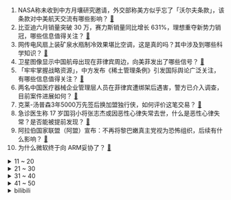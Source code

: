 1. NASA称未收到中方月壤研究邀请，外交部称美方似乎忘了「沃尔夫条款」，该条款对中美航天交流有哪些影响？ [:link:](https://www.zhihu.com/question/660442079)
2. 比亚迪六月销量突破 30 万，赛力斯销量同比增长 631%，理想重夺新势力销冠，哪些信息值得关注？ [:link:](https://www.zhihu.com/question/660467107)
3. 网传电风扇上装矿泉水瓶制冷效果堪比空调，这是真的吗？其中涉及到哪些科学知识？ [:link:](https://www.zhihu.com/question/658876643)
4. 卫星图像显示中国航母出现在菲律宾周边，向美菲发出了哪些信号？ [:link:](https://www.zhihu.com/question/660420628)
5. 「牢牢掌握战略资源」，中方发布《稀土管理条例》引发国际舆论广泛关注，有哪些信息值得关注？ [:link:](https://www.zhihu.com/question/660451569)
6. 两名中国医疗器械企业管理层人员在菲律宾遭绑架后遇害，警方已介入调查，目前案件进展如何？ [:link:](https://www.zhihu.com/question/660445213)
7. 克莱-汤普森3年5000万先签后换加盟独行侠，如何评价这笔交易？ [:link:](https://www.zhihu.com/question/660492079)
8. 急诊医生称 17 岁国羽小将张志杰或因恶性心律失常去世，什么是恶性心律失常？是否能被提前发现？ [:link:](https://www.zhihu.com/question/660445754)
9. 阿拉伯国家联盟（阿盟）宣布：不再将黎巴嫩真主党视为恐怖组织，后续有什么影响？ [:link:](https://www.zhihu.com/question/660430901)
10. 为什么微软终于向 ARM妥协了？ [:link:](https://www.zhihu.com/question/660298508)
<details>
<summary>11 ~ 20</summary>

11. 真的会有人能忍受两年甚至更长的孤独吗？ [:link:](https://www.zhihu.com/question/660382842)
12. 2024年日本经济为什么越来越差，变得不如韩国？ [:link:](https://www.zhihu.com/question/659193486)
13. 2024 欧洲杯葡萄牙 3:0 斯洛文尼亚，如何评价这场比赛？ [:link:](https://www.zhihu.com/question/660425422)
14. 王谢也不过曹魏才发迹，到东晋也没多年，怎么就成顶级门阀了？ [:link:](https://www.zhihu.com/question/655878310)
15. 荔枝从 70 元/斤跌至个位数、樱桃价格腰斩、榴莲价格跳水等，高端水果大降价的原因有哪些？ [:link:](https://www.zhihu.com/question/660345828)
16. 瑞士和美国就彼此互换金融账户数据达成协议，该协议的签订对双方来说有何意义？ [:link:](https://www.zhihu.com/question/660181008)
17. 你敢不敢穿几十块钱的衣服去上班呀？ [:link:](https://www.zhihu.com/question/660335755)
18. 黑龙江一中专卫校录取不要求成绩，家长深夜排队抢报名，该校招生火爆的原因究竟是什么？ [:link:](https://www.zhihu.com/question/660258962)
19. 四川曾到处是老虎，大熊猫为何没有被吃绝？ [:link:](https://www.zhihu.com/question/628124546)
20. 大家在减肥的时候都是怎么撑下来的啊？ [:link:](https://www.zhihu.com/question/658667516)
</details>
<details>
<summary>21 ~ 30</summary>

21. 民办二本太贵了怎么办? [:link:](https://www.zhihu.com/question/660207710)
22. 关于公路车，有什么改装或骑行建议吗？ [:link:](https://www.zhihu.com/question/658935944)
23. 独自带娃的好处是什么？ [:link:](https://www.zhihu.com/question/659938599)
24. 频繁跳槽对职业发展到底是「利大于弊」还是「弊大于利」？ [:link:](https://www.zhihu.com/question/659872442)
25. 知识能让我看到别人看不到的世界。这种认知驱动的学习是不是比赚钱驱动的学习更好？ [:link:](https://www.zhihu.com/question/659298069)
26. 旅游到底是什么魔力？ [:link:](https://www.zhihu.com/question/659062486)
27. 法国极右翼政党在国民议会选举首轮投票占据首位，取得一次「历史性胜利」，这为该国政治格局带来什么影响？ [:link:](https://www.zhihu.com/question/660420264)
28. 《原神》的新常驻模式「幻想真境剧诗」有哪些槽点？ [:link:](https://www.zhihu.com/question/660444137)
29. 如何看待 2024 浙江高考 699 分以上 331 人，今年浙江 700 分能稳上清华北大吗？ [:link:](https://www.zhihu.com/question/659954438)
30. 能让你一直坚持下去的运动是什么？持续最长的时间是多久呢？ [:link:](https://www.zhihu.com/question/660048971)
</details>
<details>
<summary>31 ~ 40</summary>

31. 在职场中，人们经常说「站在别人的角度考虑问题其实很难」，怎么客观的站在别人角度考虑问题？ [:link:](https://www.zhihu.com/question/659918033)
32. 《雍正王朝》中，为什么隆科多一个牢头能成九门提督，张五哥一个平民能成御前侍卫？ [:link:](https://www.zhihu.com/question/660118347)
33. 保罗乔治4年2.12亿顶薪签约76人，如何评价这笔交易？ [:link:](https://www.zhihu.com/question/660440555)
34. 如何看待丰田被爆出长期要求上游供应商免费替丰田保管制造用的模具并且存在大规模的违规退货？ [:link:](https://www.zhihu.com/question/660364806)
35. Kindle 中国停止下载服务，Kindle 为什么以落幕收场？Kindle 承载了你的哪些记忆？ [:link:](https://www.zhihu.com/question/660424296)
36. 如何评价黄轩、柳岩主演的电影《来福大酒店》？你觉得好看吗？ [:link:](https://www.zhihu.com/question/658941807)
37. 如何评价黄旭东直播吐槽JackeyLove，直言「现在的年轻电竞选手没吃过苦」？ [:link:](https://www.zhihu.com/question/660433758)
38. 如何评价《龙之家族》第二季第三集（S02E03）？ [:link:](https://www.zhihu.com/question/660428347)
39. 个人能力一般强行读博会有什么后果？ [:link:](https://www.zhihu.com/question/611890057)
40. 什么是心理学？心理学适合普通人吗？ [:link:](https://www.zhihu.com/question/655414178)
</details>
<details>
<summary>41 ~ 50</summary>

41. “你若盛开，蝴蝶自来。”这句话对吗？ [:link:](https://www.zhihu.com/question/281931168)
42. 预算4000及以下性价比较高的手机，求推荐？ [:link:](https://www.zhihu.com/question/658661661)
43. 中国城市中青岛的诱惑在哪里？ [:link:](https://www.zhihu.com/question/660335947)
44. 舅舅想给我买东西，我想要个手机，怎样表达合适？ [:link:](https://www.zhihu.com/question/612485525)
45. 猫咪是如何理解人类「拍照行为」的？ [:link:](https://www.zhihu.com/question/656180221)
46. 2024 欧洲杯法国 1-0 比利时，晋级八强，穆阿尼造乌龙，拉比奥下场停赛，如何评价这场比赛？ [:link:](https://www.zhihu.com/question/660425401)
47. 如何看待2024年7月1日A股股市行情？ [:link:](https://www.zhihu.com/question/660152055)
48. 怎么评价山东的教育？ [:link:](https://www.zhihu.com/question/29190133)
49. 美民调显示近一半民主党选民认为拜登不应继续参加总统竞选，这将如何影响美国大选走向？会有其他人接棒吗？ [:link:](https://www.zhihu.com/question/660416534)
50. 高考没考好有必要复读吗? [:link:](https://www.zhihu.com/question/660380592)
</details><details>
<summary>bilibili</summary>

</details>
